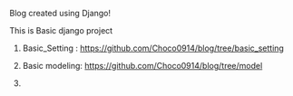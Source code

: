 Blog created using Django!

This is Basic django project

1. Basic_Setting : https://github.com/Choco0914/blog/tree/basic_setting

2. Basic modeling: https://github.com/Choco0914/blog/tree/model

3. 
